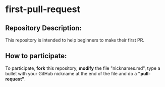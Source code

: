 # first-pull-request
## Repository Description:
This repository is intended to help beginners to make their first PR.

## How to participate:
To participate, **fork** this repository, **modify** the file "nicknames.md", type a bullet with your GitHub nickname at the end of the file and do a **"pull-request"**.
